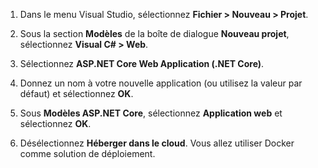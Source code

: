 1. Dans le menu Visual Studio, sélectionnez **Fichier > Nouveau > Projet**.

1. Sous la section **Modèles** de la boîte de dialogue **Nouveau projet**, sélectionnez **Visual C# > Web**.

1. Sélectionnez **ASP.NET Core Web Application (.NET Core)**.

1. Donnez un nom à votre nouvelle application (ou utilisez la valeur par défaut) et sélectionnez **OK**.

1. Sous **Modèles ASP.NET Core**, sélectionnez **Application web** et sélectionnez **OK**.

1. Désélectionnez **Héberger dans le cloud**. Vous allez utiliser Docker comme solution de déploiement.

<!---HONumber=AcomDC_0622_2016-->